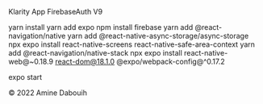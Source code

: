 Klarity App FirebaseAuth V9

yarn install
yarn add expo
npm install firebase
yarn add @react-navigation/native
yarn add @react-native-async-storage/async-storage
npx expo install react-native-screens react-native-safe-area-context
yarn add @react-navigation/native-stack
npx expo install react-native-web@~0.18.9 react-dom@18.1.0 @expo/webpack-config@^0.17.2

expo start


© 2022 Amine Dabouih


